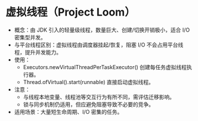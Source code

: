 # 虚拟线程（Project Loom）

- 概念：由 JDK 引入的轻量级线程，数量巨大、创建/切换开销极小，适合 I/O 密集型并发。
- 与平台线程区别：虚拟线程由调度器挂起/恢复，阻塞 I/O 不会占用平台线程，提升并发能力。
- 使用：
  - Executors.newVirtualThreadPerTaskExecutor() 创建每任务虚拟线程执行器。
  - Thread.ofVirtual().start(runnable) 直接启动虚拟线程。
- 注意：
  - 与线程本地变量、线程池等交互行为有所不同，需评估迁移影响。
  - 锁与同步机制仍适用，但应避免阻塞导致不必要的竞争。
- 适用场景：大量短生命周期、I/O 密集的任务。